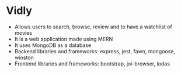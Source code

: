 # Vidly
- Allows users to search, browse, review and to have a watchlist of movies
- It is a web application made using MERN
- It uses MongoDB as a database
- Backend libraries and frameworks: express, jest, fawn, mongoose, winston
- Frontend libraries and frameworks: bootstrap, joi-browser, lodas
